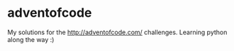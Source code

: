 # adventofcode

My solutions for the http://adventofcode.com/ challenges. Learning python along the way :)
